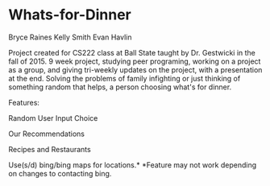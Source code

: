 # Whats-for-Dinner
Bryce Raines Kelly Smith Evan Havlin

Project created for CS222 class at Ball State taught by Dr. Gestwicki in the fall of 2015. 9 week project, studying peer programing, working
on a project as a group, and giving tri-weekly updates on the project, with a presentation at the end. Solving the problems of family 
infighting or just thinking of something random that helps, a person choosing what's for dinner.

Features: 

Random User Input Choice

Our Recommendations

Recipes and Restaurants

Use(s/d) bing/bing maps for locations.* *Feature may not work depending on changes to contacting bing.

